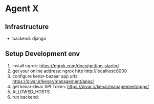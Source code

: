 # Agent X

## Infrastructure
- backend: django


## Setup Development env
1. install ngrok: https://ngrok.com/docs/getting-started
2. get your online address: ngrok http http://localhost:8000
3. configure kenar-bazaar app urls: https://divar.ir/kenar/management/apps/
4. get kenar-divar API Token: https://divar.ir/kenar/management/apps/
5. ALLOWED_HOSTS
5. run backend: 

